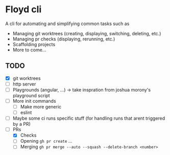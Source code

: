 # Floyd cli
A cli for automating and simplifying common tasks such as
 - Managing git worktrees (creating, displaying, switching, deleting, etc.)
 - Managing pr checks (displaying, rerunning, etc.)
 - Scaffolding projects
 - More to come...

## TODO
- [x] git worktrees
- [ ] http server
- [ ] Playgrounds (angular, ...) -> take inspration from joshua morony's playground script
- [ ] More init commands
     - [ ] Make more generic
     - [ ] eslint
- [ ] Maybe some ci runs specific stuff (for handling runs that arent triggered by a PR)
- [ ] PRs
     - [x] Checks
     - [ ] Opening `gh pr create` ...
     - [ ] Merging `gh pr merge --auto --squash --delete-branch <number>`
